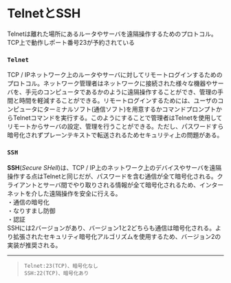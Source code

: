 # TelnetとSSH
Telnetは離れた場所にあるルータやサーバを遠隔操作するためのプロトコル。TCP上で動作しポート番号23が予約されている

### `Telnet`
TCP / IPネットワーク上のルータやサーバに対してリモートログインするためのプロトコル。ネットワーク管理者はネットワークに接続された様々な機器やサーバを、手元のコンピュータであるかのように遠隔操作することができ、管理の手間と時間を軽減することができる。リモートログインするためには、ユーザのコンピュータにターミナルソフト(通信ソフト)を用意するかコマンドプロンプトからTelnetコマンドを実行する。このようにすることで管理者はTelnetを使用してリモートからサーバの設定、管理を行うことができる。ただし、パスワードすら暗号化されずプレーンテキストで転送されるためセキュリティ上の問題がある。

### `SSH`
**SSH**(*Secure SHell*)は、TCP / IP上のネットワーク上のデバイスやサーバを遠隔操作する点はTelnetと同じだが、パスワードを含む通信が全て暗号化される。クライアントとサーバ間でやり取りされる情報が全て暗号化されるため、インターネットを介した遠隔操作を安全に行える。  
・通信の暗号化  
・なりすまし防御  
・認証  
SSHには2バージョンがあり、バージョン1と2どちらも通信は暗号化される。より拡張されたセキュリティ暗号化アルゴリズムを使用するため、バージョン2の実装が推奨される。

---
> `Telnet:23(TCP)、暗号化なし`  
> `SSH:22(TCP)、暗号化あり`  
